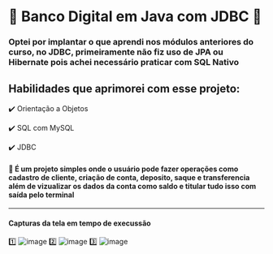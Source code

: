 # :loudspeaker: Banco Digital em Java com JDBC :loudspeaker:

###  Optei por implantar o que aprendi nos módulos anteriores do curso, no JDBC, primeiramente não fiz uso de JPA ou Hibernate pois achei necessário praticar com SQL Nativo

## Habilidades que aprimorei com esse projeto: 
:heavy_check_mark: Orientação a Objetos

:heavy_check_mark: SQL com MySQL

:heavy_check_mark: JDBC

#### :small_orange_diamond: É um projeto simples onde o usuário pode fazer operações como cadastro de cliente, criação de conta, deposito, saque e transferencia além de vizualizar os dados da conta como saldo e titular tudo isso com saída pelo terminal
------------------------------

#### Capturas da tela em tempo de execussão

  :one: ![image](https://user-images.githubusercontent.com/92954428/177895049-01b62d48-7cd1-4446-a39e-2712a2a2a2a3.png)
 :two: ![image](https://user-images.githubusercontent.com/92954428/177895107-5fe0d63f-2e57-44bb-bedb-358d7e045a14.png)
  :three:  ![image](https://user-images.githubusercontent.com/92954428/177895536-4099a2ab-c369-4482-8723-c1c6c0358498.png)


